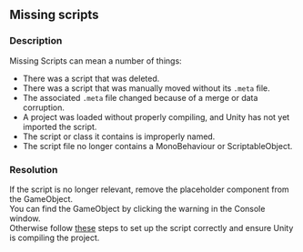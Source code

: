 ## Missing scripts
### Description
Missing Scripts can mean a number of things:  
- There was a script that was deleted.
- There was a script that was manually moved without its `.meta` file.
- The associated `.meta` file changed because of a merge or data corruption.
- A project was loaded without properly compiling, and Unity has not yet imported the script.
- The script or class it contains is improperly named.
- The script file no longer contains a MonoBehaviour or ScriptableObject.

### Resolution

If the script is no longer relevant, remove the placeholder component from the GameObject.  
You can find the GameObject by clicking the warning in the Console window.  
Otherwise follow [these](../../Scripts/Loading/Script%20Name.md) steps to set up the script correctly and ensure Unity is compiling the project.